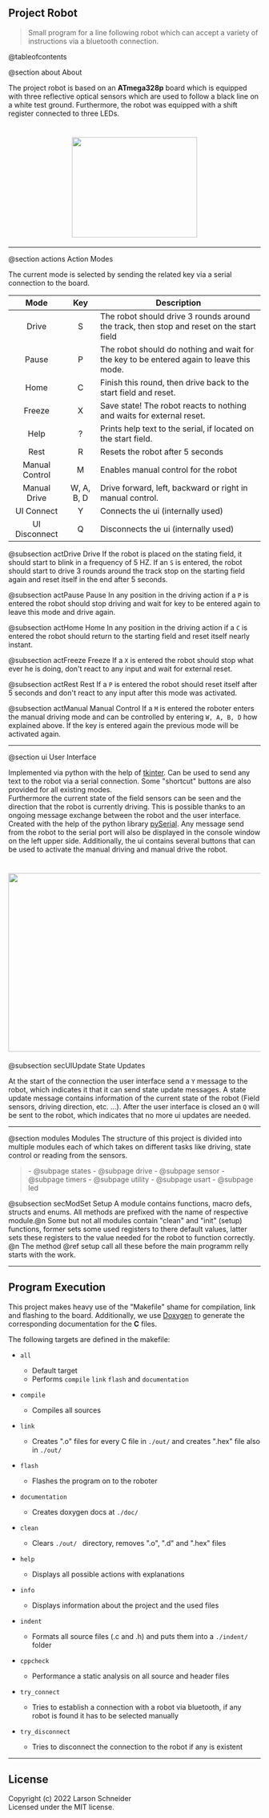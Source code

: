 ## Project Robot        

<blockquote>
    <p>Small program for a line following robot which can accept a variety of instructions via a bluetooth connection.</p>
</blockquote>
@tableofcontents

@section about About

The project robot is based on an **ATmega328p** board which is equipped with three reflective optical sensors which are 
used to follow a black line on a white test ground. Furthermore, the robot was equipped with a shift register connected to 
three LEDs.

<h1 align="center">
<img src="robot.png" alt=" " width="250" height="200">
</h1>

---
@section actions Action Modes

The current mode is selected by sending the related key via a serial connection to the board.

|      Mode      |    Key     | Description                                                                              |
|:--------------:|:----------:|------------------------------------------------------------------------------------------|
|     Drive      |     S      | The robot should drive 3 rounds around the track, then stop and reset on the start field |
|     Pause      |     P      | The robot should do nothing and wait for the key to be entered again to leave this mode. |
|      Home      |     C      | Finish this round, then drive back to the start field and reset.                         |
|     Freeze     |     X      | Save state! The robot reacts to nothing and waits for external reset.                    |
|      Help      |     ?      | Prints help text to the serial, if located on the start field.                           |
|      Rest      |     R      | Resets the robot after 5 seconds                                                         |
| Manual Control |     M      | Enables manual control for the robot                                                     |
|  Manual Drive  | W, A, B, D | Drive forward, left, backward or right in manual control.                                |
|   UI Connect   |     Y      | Connects the ui (internally used)                                                        |
| UI Disconnect  |     Q      | Disconnects the ui (internally used)                                                     |

@subsection actDrive Drive
If the robot is placed on the stating field, it should start to blink in a frequency of 5 HZ. If an `S` is entered, the
robot should start to drive 3 rounds around the track stop on the starting field again and reset itself in the end after
5 seconds.

@subsection actPause Pause
In any position in the driving action if a `P` is entered the robot should stop driving and wait for key to be entered 
again to leave this mode and drive again.

@subsection actHome Home
In any position in the driving action if a `C` is entered the robot should return to the starting field and reset itself 
nearly instant.

@subsection actFreeze Freeze
If a `X` is entered the robot should stop what ever he is doing, don't react to any input and wait for external reset.

@subsection actRest Rest
If a `P` is entered the robot should reset itself after 5 seconds and  don't react to any input after this mode was
activated.

@subsection actManual Manual Control
If a `M` is entered the roboter enters the manual driving mode and can be controlled by entering `W, A, B, D` how 
explained above. If the key is entered again the previous mode will be activated again.

---
@section ui User Interface

Implemented via python with the help of [tkinter](https://docs.python.org/3/library/tkinter.html). Can be used to send 
any text to the robot via a serial connection. Some "shortcut" buttons are also provided for all existing modes.<br>
Furthermore the current state of the field sensors can be seen and the direction that the robot is currently driving.
This is possible thanks to an ongoing message exchange between the robot and the user interface. Created with the help 
of the python library [pySerial](https://pyserial.readthedocs.io/en/latest/pyserial.html). Any message send from the
robot to the serial port will also be displayed in the console window on the left upper side. Additionally, the ui 
contains several buttons that can be used to activate the manual driving and manual drive the robot.

<h1 align="center">
<img src="user_interface.png" alt=" " width="666" height="356">
</h1>

@subsection secUIUpdate State Updates

At the start of the connection the user interface send a `Y` message to the robot, which indicates it that it can send 
state update messages. A state update message contains information of the current state of the robot (Field sensors,
driving direction, etc. ...). After the user interface is closed an `Q` will be sent to the robot, which indicates that
no more ui updates are needed.

---
@section modules Modules
The structure of this project is divided into multiple modules each of which takes on different
tasks like driving, state control or reading from the sensors.
<blockquote>
- @subpage states
- @subpage drive
- @subpage sensor
- @subpage timers
- @subpage utility
- @subpage usart
- @subpage led
</blockquote>
@subsection secModSet Setup
A module contains functions, macro defs, structs and enums. All methods are prefixed with the
name of respective module.@n
Some but not all modules contain "clean" and "init" (setup) functions, former sets some used registers
to there default values, latter sets these registers to the value needed for the robot to
function correctly. @n
The method @ref setup call all these before the main programm relly starts with the work.

---
## Program Execution
This project makes heavy use of the "Makefile" shame for compilation, link and flashing to the board. 
Additionally, we use [Doxygen](https://doxygen.nl/) to generate the corresponding documentation for the **C** files.

The following targets are defined in the makefile:
- `all`
  - Default target
  - Performs `compile` `link` `flash` and `documentation`

- `compile`
  - Compiles all sources

- `link`
  - Creates ".o" files for every C file in `./out/` and creates ".hex" file also in `./out/`

- `flash`
  - Flashes the program on to the roboter

- `documentation`
  - Creates doxygen docs at `./doc/`

- `clean`
  - Clears `./out/ ` directory, removes ".o", ".d" and ".hex" files

- `help`
  - Displays all possible actions with explanations

- `info`
  - Displays information about the project and the used files

- `indent`
  - Formats all source files (.c and .h) and puts them into a `./indent/` folder

- `cppcheck`
  - Performance a static analysis on all source and header files

- `try_connect`
  - Tries to establish a connection with a robot via bluetooth, if any robot is found it has to be selected manually

- `try_disconnect`
  - Tries to disconnect the connection to the robot if any is existent

---
## License
Copyright (c) 2022 Larson Schneider<br>
Licensed under the MIT license.